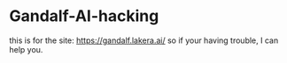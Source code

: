 # Gandalf-AI-hacking
this is for the site:
https://gandalf.lakera.ai/
so if your having trouble, I can help you.
